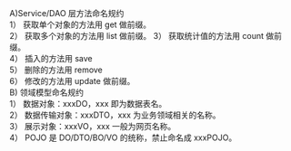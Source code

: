 A)Service/DAO 层方法命名规约<br>
1） 获取单个对象的方法用 get 做前缀。<br>
2） 获取多个对象的方法用 list 做前缀。
3） 获取统计值的方法用 count 做前缀。<br>
4） 插入的方法用 save<br>
5） 删除的方法用 remove<br>
6） 修改的方法用 update 做前缀。<br>
B) 领域模型命名规约<br>
1） 数据对象：xxxDO，xxx 即为数据表名。<br>
2） 数据传输对象：xxxDTO，xxx 为业务领域相关的名称。<br>
3） 展示对象：xxxVO，xxx 一般为网页名称。<br>
4） POJO 是 DO/DTO/BO/VO 的统称，禁止命名成 xxxPOJO。<br>